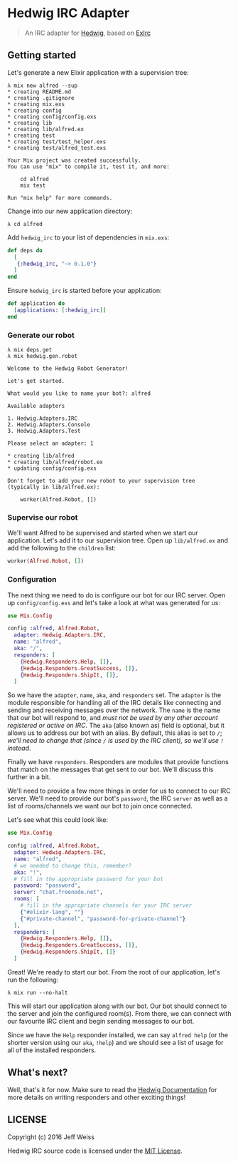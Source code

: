 # Hedwig IRC Adapter
> An IRC adapter for [Hedwig](https://github.com/hedwig-im/hedwig), based
> on [ExIrc](https://github.com/bitwalker/exirc)

## Getting started

Let's generate a new Elixir application with a supervision tree:

```
λ mix new alfred --sup
* creating README.md
* creating .gitignore
* creating mix.exs
* creating config
* creating config/config.exs
* creating lib
* creating lib/alfred.ex
* creating test
* creating test/test_helper.exs
* creating test/alfred_test.exs

Your Mix project was created successfully.
You can use "mix" to compile it, test it, and more:

    cd alfred
    mix test

Run "mix help" for more commands.
```

Change into our new application directory:

```
λ cd alfred
```

Add `hedwig_irc` to your list of dependencies in `mix.exs`:

```elixir
def deps do
  [
   {:hedwig_irc, "~> 0.1.0"}
  ]
end
```

Ensure `hedwig_irc` is started before your application:

```elixir
def application do
  [applications: [:hedwig_irc]]
end
```

### Generate our robot

```
λ mix deps.get
λ mix hedwig.gen.robot

Welcome to the Hedwig Robot Generator!

Let's get started.

What would you like to name your bot?: alfred

Available adapters

1. Hedwig.Adapters.IRC
2. Hedwig.Adapters.Console
3. Hedwig.Adapters.Test

Please select an adapter: 1

* creating lib/alfred
* creating lib/alfred/robot.ex
* updating config/config.exs

Don't forget to add your new robot to your supervision tree
(typically in lib/alfred.ex):

    worker(Alfred.Robot, [])
```

### Supervise our robot

We'll want Alfred to be supervised and started when we start our application.
Let's add it to our supervision tree. Open up `lib/alfred.ex` and add the
following to the `children` list:

```elixir
worker(Alfred.Robot, [])
```

### Configuration

The next thing we need to do is configure our bot for our IRC server. Open
up `config/config.exs` and let's take a look at what was generated for us:

```elixir
use Mix.Config

config :alfred, Alfred.Robot,
  adapter: Hedwig.Adapters.IRC,
  name: "alfred",
  aka: "/",
  responders: [
    {Hedwig.Responders.Help, []},
    {Hedwig.Responders.GreatSuccess, []},
    {Hedwig.Responders.ShipIt, []},
  ]
```

So we have the `adapter`, `name`, `aka`, and `responders` set. The `adapter` is
the module responsible for handling all of the IRC details like connecting
and sending and receiving messages over the network. The `name` is the name
that our bot will respond to, and _must not be used by any other account registered
or active on IRC_. The `aka` (also known as) field is optional, but it
allows us to address our bot with an alias. By default, this alias is set to
`/`; _we'll need to change that (since `/` is used by the IRC client), so
we'll use `!` instead_.

Finally we have `responders`. Responders are modules that provide functions that
match on the messages that get sent to our bot. We'll discuss this further in
a bit.

We'll need to provide a few more things in order for us to connect to our
IRC server. We'll need to provide our bot's `password`, the IRC `server` as well as
a list of rooms/channels we want our bot to join once connected.

Let's see what this could look like:

```elixir
use Mix.Config

config :alfred, Alfred.Robot,
  adapter: Hedwig.Adapters.IRC,
  name: "alfred",
  # we needed to change this, remember?
  aka: "!",
  # fill in the appropriate password for your bot
  password: "password",
  server: "chat.freenode.net",
  rooms: [
    # fill in the appropriate channels for your IRC server
    {"#elixir-lang", ""}
    {"#private-channel", "password-for-private-channel"}
  ],
  responders: [
    {Hedwig.Responders.Help, []},
    {Hedwig.Responders.GreatSuccess, []},
    {Hedwig.Responders.ShipIt, []}
  ]
```

Great! We're ready to start our bot. From the root of our application, let's run
the following:

```
λ mix run --no-halt
```

This will start our application along with our bot. Our bot should connect to
the server and join the configured room(s). From there, we can connect with our
favourite IRC client and begin sending messages to our bot.

Since we have the `Help` responder installed, we can say `alfred help` (or the
shorter version using our `aka`, `!help`) and we should see a list of usage for
all of the installed responders.

## What's next?

Well, that's it for now. Make sure to read the [Hedwig Documentation](http://hexdocs.pm/hedwig) for more
details on writing responders and other exciting things!

## LICENSE

Copyright (c) 2016 Jeff Weiss

Hedwig IRC source code is licensed under the [MIT License](https://github.com/jeffweiss/hedwig_irc/blob/master/LICENSE.md).
